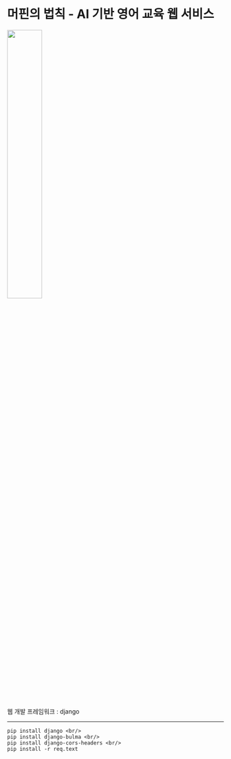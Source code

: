 # 머핀의 법칙 - AI 기반 영어 교육 웹 서비스


<img src="https://user-images.githubusercontent.com/48826021/100090298-51f64c00-2e96-11eb-870e-825a2357e336.png" width="40%">


웹 개발 프레임워크 : django



-----------------------------------

```
pip install django <br/> 
pip install django-bulma <br/> 
pip install django-cors-headers <br/> 
pip install -r req.text
 ```

